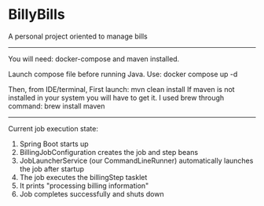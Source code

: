 # BillyBills
A personal project oriented to manage bills

***

You will need: docker-compose and maven installed.

Launch compose file before running Java. Use: docker compose up -d

Then, from IDE/terminal, First launch:
mvn clean install
If maven is not installed in your system you will have to get it. I used brew through command: brew install maven

***

Current job execution state:

  1. Spring Boot starts up
  2. BillingJobConfiguration creates the job and step beans
  3. JobLauncherService (our CommandLineRunner) automatically launches the job after startup
  4. The job executes the billingStep tasklet
  5. It prints "processing billing information"
  6. Job completes successfully and shuts down
